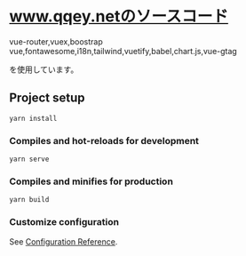 # www.qqey.netのソースコード

vue-router,vuex,boostrap vue,fontawesome,i18n,tailwind,vuetify,babel,chart.js,vue-gtag

を使用しています。

## Project setup

```
yarn install
```

### Compiles and hot-reloads for development

```
yarn serve
```

### Compiles and minifies for production

```
yarn build
```

### Customize configuration

See [Configuration Reference](https://cli.vuejs.org/config/).
